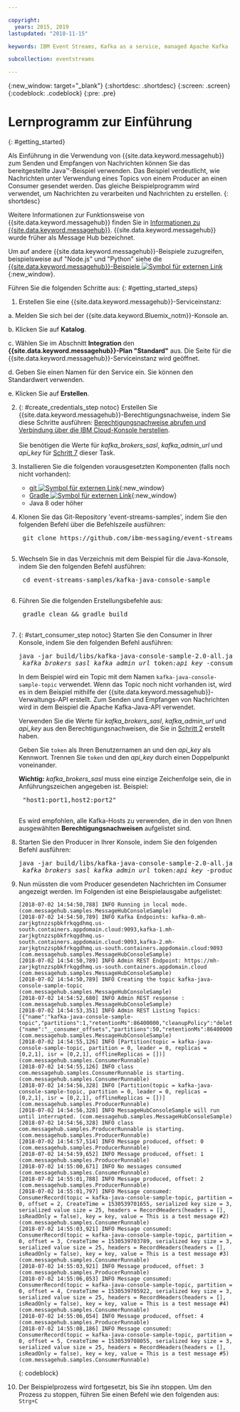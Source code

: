 ```yaml
---

copyright:
  years: 2015, 2019
lastupdated: "2018-11-15"

keywords: IBM Event Streams, Kafka as a service, managed Apache Kafka

subcollection: eventstreams

---
```


{:new_window: target="_blank"}
{:shortdesc: .shortdesc}
{:screen: .screen}
{:codeblock: .codeblock}
{:pre: .pre}

# Lernprogramm zur Einführung
{: #getting_started}

Als Einführung in die Verwendung von {{site.data.keyword.messagehub}} zum
Senden und Empfangen von Nachrichten können Sie das bereitgestellte Java™-Beispiel verwenden. Das
Beispiel verdeutlicht, wie Nachrichten unter Verwendung eines Topics von einem Producer an einen
Consumer gesendet werden. Das gleiche Beispielprogramm wird verwendet, um Nachrichten zu verarbeiten und
Nachrichten zu erstellen.
{: shortdesc}

Weitere Informationen zur Funktionsweise von {{site.data.keyword.messagehub}} finden Sie in [Informationen zu {{site.data.keyword.messagehub}}](/docs/services/EventStreams?topic=eventstreams-about). {{site.data.keyword.messagehub}} wurde früher als Message Hub bezeichnet.

Um auf andere {{site.data.keyword.messagehub}}-Beispiele zuzugreifen, beispielsweise auf "Node.js" und "Python" siehe die [{{site.data.keyword.messagehub}}-Beispiele ![Symbol für externen Link](../../icons/launch-glyph.svg "Symbol für externen Link")](https://github.com/ibm-messaging/event-streams-samples){:new_window}.

<!-- 11/01/18 - Karen - removing diagram as requested by James
![Java sample overview diagram](getting_started_sample.gif "Overview diagram of Java sample showing the flow of messages.")
-->

Führen Sie die folgenden Schritte aus:
{: #getting_started_steps}
 
1. Erstellen Sie eine {{site.data.keyword.messagehub}}-Serviceinstanz:

  a. Melden Sie sich bei der {{site.data.keyword.Bluemix_notm}}-Konsole an. 
  
  b. Klicken Sie auf **Katalog**.
  
  c. Wählen Sie im Abschnitt **Integration** den **{{site.data.keyword.messagehub}}-Plan "Standard"** aus. Die Seite für die {{site.data.keyword.messagehub}}-Serviceinstanz wird geöffnet.
  
  d. Geben Sie einen Namen für den Service ein. Sie können den Standardwert verwenden.
  
  e. Klicken Sie auf **Erstellen**.

2. {: #create_credentials_step notoc} Erstellen Sie {{site.data.keyword.messagehub}}-Berechtigungsnachweise, indem Sie diese Schritte ausführen: [Berechtigungsnachweise abrufen und Verbindung über die IBM Cloud-Konsole herstellen](/docs/services/EventStreams?topic=eventstreams-connecting#connect_standard_cf_console).
   <br/>
   <br/>Sie benötigen die Werte für *kafka_brokers_sasl*, *kafka_admin_url* und *api_key* für [Schritt 7](/docs/services/EventStreams?topic=eventstreams-getting_started#start_consumer_step) dieser Task.   

3. Installieren Sie die folgenden vorausgesetzten Komponenten (falls noch nicht vorhanden):

    * [git ![Symbol für externen Link](../../icons/launch-glyph.svg "Symbol für externen Link")](https://git-scm.com/){:new_window}
	* [Gradle ![Symbol für externen Link](../../icons/launch-glyph.svg "Symbol für externen Link")](https://gradle.org/){:new_window}
    * Java 8 oder höher
 
4. Klonen Sie das Git-Repository 'event-streams-samples', indem Sie den folgenden Befehl über die Befehlszeile ausführen:

    <pre class="pre">
    git clone https://github.com/ibm-messaging/event-streams-samples.git
    </pre>

5. Wechseln Sie in das Verzeichnis mit dem Beispiel für die Java-Konsole, indem Sie den folgenden Befehl ausführen:

    <pre class="pre">
    cd event-streams-samples/kafka-java-console-sample
    </pre>

6. Führen Sie die folgenden Erstellungsbefehle aus:

    <pre class="pre">
    gradle clean && gradle build
    </pre>

7. {: #start_consumer_step notoc} Starten Sie den Consumer in Ihrer Konsole, indem Sie den folgenden Befehl ausführen:

    <pre class="pre">java -jar build/libs/kafka-java-console-sample-2.0-all.jar
	<var class="keyword varname">kafka_brokers_sasl</var> <var class="keyword varname">kafka_admin_url</var> token<var class="keyword varname">:api_key</var> -consumer</pre>
    
    In dem Beispiel wird ein Topic mit dem Namen `kafka-java-console-sample-topic` verwendet. Wenn das Topic noch nicht
    vorhanden ist, wird es in dem Beispiel mithilfe der {{site.data.keyword.messagehub}}-Verwaltungs-API erstellt. Zum Senden und Empfangen
    von Nachrichten wird in dem Beispiel die Apache Kafka-Java-API verwendet.

    Verwenden Sie die Werte für *kafka_brokers_sasl*, *kafka_admin_url* und
    *api_key* aus den Berechtigungsnachweisen, die Sie in [Schritt 2](/docs/services/EventStreams?topic=eventstreams-getting_started#create_credentials_step) erstellt haben.
	
	Geben Sie <code>token</code> als Ihren Benutzernamen an und den <var class="keyword varname">api_key</var> als Kennwort. Trennen Sie <code>token</code> und den <var class="keyword varname">api_key</var> durch einen Doppelpunkt voneinander.
    
	**Wichtig:** *kafka_brokers_sasl* muss eine einzige Zeichenfolge sein, die in Anführungszeichen angegeben ist. Beispiel:

    <pre class="pre">
    "host1:port1,host2:port2"
    </pre>

    Es wird empfohlen, alle Kafka-Hosts zu verwenden, die in den von Ihnen ausgewählten **Berechtigungsnachweisen** aufgelistet sind.

8. Starten Sie den Producer in Ihrer Konsole, indem Sie den folgenden Befehl ausführen:
   
    <pre class="pre">java -jar build/libs/kafka-java-console-sample-2.0-all.jar
	<var class="keyword varname">kafka_brokers_sasl</var> <var class="keyword varname">kafka_admin_url</var> token<var class="keyword varname">:api_key</var> -producer</pre>
  
9. Nun müssten die vom Producer gesendeten Nachrichten im Consumer angezeigt werden. Im Folgenden ist eine
Beispielausgabe aufgelistet:

    ```
    [2018-07-02 14:54:50,788] INFO Running in local mode. (com.messagehub.samples.MessageHubConsoleSample)
    [2018-07-02 14:54:50,789] INFO Kafka Endpoints: kafka-0.mh-zarjkgtnzzspbkfrkqgdhmq.us-south.containers.appdomain.cloud:9093,kafka-1.mh-zarjkgtnzzspbkfrkqgdhmq.us-south.containers.appdomain.cloud:9093,kafka-2.mh-zarjkgtnzzspbkfrkqgdhmq.us-south.containers.appdomain.cloud:9093 (com.messagehub.samples.MessageHubConsoleSample)
    [2018-07-02 14:54:50,789] INFO Admin REST Endpoint: https://mh-zarjkgtnzzspbkfrkqgdhmq.us-south.containers.appdomain.cloud (com.messagehub.samples.MessageHubConsoleSample)
    [2018-07-02 14:54:50,789] INFO Creating the topic kafka-java-console-sample-topic (com.messagehub.samples.MessageHubConsoleSample)
    [2018-07-02 14:54:52,680] INFO Admin REST response : (com.messagehub.samples.MessageHubConsoleSample)
    [2018-07-02 14:54:53,351] INFO Admin REST Listing Topics: [{"name":"kafka-java-console-sample-topic","partitions":1,"retentionMs":86400000,"cleanupPolicy":"delete"},{"name":"__consumer_offsets","partitions":50,"retentionMs":86400000,"cleanupPolicy":"compact"}] (com.messagehub.samples.MessageHubConsoleSample)
    [2018-07-02 14:54:55,126] INFO [Partition(topic = kafka-java-console-sample-topic, partition = 0, leader = 0, replicas = [0,2,1], isr = [0,2,1], offlineReplicas = [])] (com.messagehub.samples.ConsumerRunnable)
    [2018-07-02 14:54:55,126] INFO class com.messagehub.samples.ConsumerRunnable is starting. (com.messagehub.samples.ConsumerRunnable)
    [2018-07-02 14:54:56,328] INFO [Partition(topic = kafka-java-console-sample-topic, partition = 0, leader = 0, replicas = [0,2,1], isr = [0,2,1], offlineReplicas = [])] (com.messagehub.samples.ProducerRunnable)
    [2018-07-02 14:54:56,328] INFO MessageHubConsoleSample will run until interrupted. (com.messagehub.samples.MessageHubConsoleSample)
    [2018-07-02 14:54:56,328] INFO class com.messagehub.samples.ProducerRunnable is starting. (com.messagehub.samples.ProducerRunnable)
    [2018-07-02 14:54:57,514] INFO Message produced, offset: 0 (com.messagehub.samples.ProducerRunnable)
    [2018-07-02 14:54:59,652] INFO Message produced, offset: 1 (com.messagehub.samples.ProducerRunnable)
    [2018-07-02 14:55:00,671] INFO No messages consumed (com.messagehub.samples.ConsumerRunnable)
    [2018-07-02 14:55:01,788] INFO Message produced, offset: 2 (com.messagehub.samples.ProducerRunnable)
    [2018-07-02 14:55:01,797] INFO Message consumed: ConsumerRecord(topic = kafka-java-console-sample-topic, partition = 0, offset = 2, CreateTime = 1530539701655, serialized key size = 3, serialized value size = 25, headers = RecordHeaders(headers = [], isReadOnly = false), key = key, value = This is a test message #2) (com.messagehub.samples.ConsumerRunnable)
    [2018-07-02 14:55:03,921] INFO Message consumed: ConsumerRecord(topic = kafka-java-console-sample-topic, partition = 0, offset = 3, CreateTime = 1530539703789, serialized key size = 3, serialized value size = 25, headers = RecordHeaders(headers = [], isReadOnly = false), key = key, value = This is a test message #3) (com.messagehub.samples.ConsumerRunnable)
    [2018-07-02 14:55:03,921] INFO Message produced, offset: 3 (com.messagehub.samples.ProducerRunnable)
    [2018-07-02 14:55:06,053] INFO Message consumed: ConsumerRecord(topic = kafka-java-console-sample-topic, partition = 0, offset = 4, CreateTime = 1530539705922, serialized key size = 3, serialized value size = 25, headers = RecordHeaders(headers = [], isReadOnly = false), key = key, value = This is a test message #4) (com.messagehub.samples.ConsumerRunnable)
    [2018-07-02 14:55:06,054] INFO Message produced, offset: 4 (com.messagehub.samples.ProducerRunnable)
    [2018-07-02 14:55:08,186] INFO Message consumed: ConsumerRecord(topic = kafka-java-console-sample-topic, partition = 0, offset = 5, CreateTime = 1530539708055, serialized key size = 3, serialized value size = 25, headers = RecordHeaders(headers = [], isReadOnly = false), key = key, value = This is a test message #5) (com.messagehub.samples.ConsumerRunnable)
    ```
	{: codeblock}
	
10. Der Beispielprozess wird fortgesetzt, bis Sie ihn stoppen. Um den Prozess zu stoppen, führen Sie einen
Befehl wie den folgenden aus: <code>Strg+C</code>

<!-- 07/06/18 - Karen: removing until a newer version available
To watch a video that walks
you through getting a Java sample to run against {{site.data.keyword.messagehub}}, see [{{site.data.keyword.messagehub}} - Getting started with IBM's Kafka in the cloud ![External link icon](../../icons/launch-glyph.svg "External link icon")](https://www.youtube.com/watch?v=tt-bLtFzC_4){:new_window}.
-->



